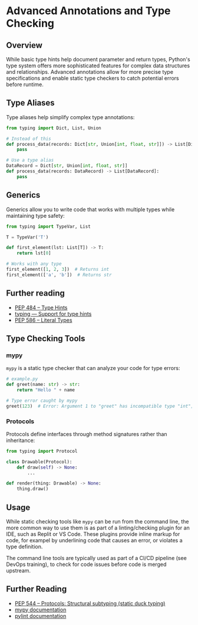 
# Advanced Annotations and Type Checking

## Overview

While basic type hints help document parameter and return types, Python's type system offers more sophisticated features for complex data structures and relationships. Advanced annotations allow for more precise type specifications and enable static type checkers to catch potential errors before runtime.

## Type Aliases

Type aliases help simplify complex type annotations:

```python
from typing import Dict, List, Union

# Instead of this
def process_data(records: Dict[str, Union[int, float, str]]) -> List[Dict[str, Union[int, float, str]]]:
    pass

# Use a type alias
DataRecord = Dict[str, Union[int, float, str]]
def process_data(records: DataRecord) -> List[DataRecord]:
    pass
```

## Generics

Generics allow you to write code that works with multiple types while maintaining type safety:

```python
from typing import TypeVar, List

T = TypeVar('T')

def first_element(lst: List[T]) -> T:
    return lst[0]

# Works with any type
first_element([1, 2, 3])  # Returns int
first_element(['a', 'b'])  # Returns str
```

## Further reading

- [PEP 484 – Type Hints](https://peps.python.org/pep-0484/)
- [typing — Support for type hints](https://docs.python.org/3/library/typing.html)
- [PEP 586 – Literal Types](https://peps.python.org/pep-0586/)

## Type Checking Tools

### mypy

`mypy` is a static type checker that can analyze your code for type errors:

```python
# example.py
def greet(name: str) -> str:
    return "Hello " + name

# Type error caught by mypy
greet(123)  # Error: Argument 1 to "greet" has incompatible type "int"; expected "str"
```

### Protocols

Protocols define interfaces through method signatures rather than inheritance:

```python
from typing import Protocol

class Drawable(Protocol):
    def draw(self) -> None:
        ...

def render(thing: Drawable) -> None:
    thing.draw()
```

## Usage

While static checking tools like `mypy` can be run from the command line, the more common way to use them is as part of a linting/checking plugin for an IDE, such as Replit or VS Code. These plugins provide inline markup for code, for exampel by underlining code that causes an error, or violates a type definition.

The command line tools are typically used as part of a CI/CD pipeline (see DevOps training), to check for code issues before code is merged upstream.

## Further Reading

- [PEP 544 – Protocols: Structural subtyping (static duck typing)]([https://peps.python.org/pep-0593/](https://peps.python.org/pep-0544/))
- [mypy documentation](https://mypy.readthedocs.io/)
- [pylint documentation](https://docs.pylint.org/)
